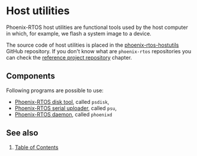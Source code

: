 # Host utilities

Phoenix-RTOS host utilities are functional tools used by the host computer in which, for example, we flash a system
image to a device.

The source code of host utilities is placed in the
[phoenix-rtos-hostutils](https://github.com/phoenix-rtos/phoenix-rtos-utils) GitHub repository. If you don't know what
are `phoenix-rtos` repositories you can check the [reference project repository](../building/project.md) chapter.

## Components

Following programs are possible to use:

- [Phoenix-RTOS disk tool](psdisk.md), called `psdisk`,
- [Phoenix-RTOS serial uploader](psu.md), called `psu`,
- [Phoenix-RTOS daemon](phoenixd.md), called `phoenixd`

<!-- #TODO: add chapters for all specific utilities -->

## See also

1. [Table of Contents](../README.md)
